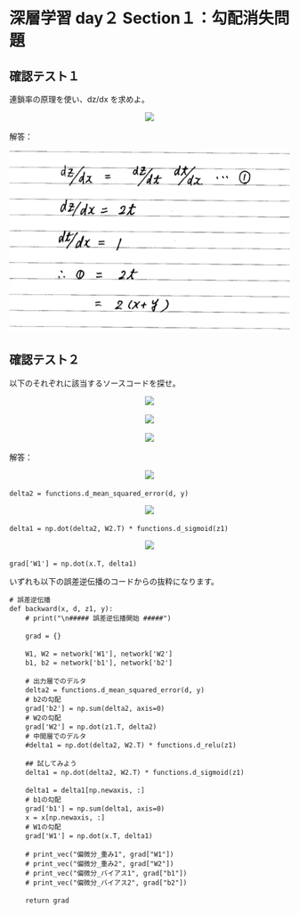 


# 深層学習 day２ Section１：勾配消失問題

## 確認テスト１

連鎖率の原理を使い、dz/dx を求めよ。

<p align="center">
    <img src="https://latex.codecogs.com/svg.latex?\begin{align*}z&=t^2\\t&=x+y\\\end{align*}"> 
</p>

解答：

<p align="center">
    <img src="https://github.com/ontheroad2021/RabbitChallenge/blob/main/images/3_2_1_2_Review_Test_01.png"> 
</p>


## 確認テスト２

以下のそれぞれに該当するソースコードを探せ。

<p align="center">
    <img src="https://latex.codecogs.com/svg.latex?\begin{align*}\frac{\partial{E}}{\partial{\mathbf{y}}}\end{align*}"> 
</p>

<p align="center">
    <img src="https://latex.codecogs.com/svg.latex?\begin{align*}\frac{\partial{E}}{\partial{\mathbf{y}}}\frac{\partial{\mathbf{y}}}{\partial{\mathbf{u}}}\end{align*}"> 
</p>

<p align="center">
    <img src="https://latex.codecogs.com/svg.latex?\begin{align*}\frac{\partial{E}}{\partial{\mathbf{y}}}\frac{\partial{\mathbf{y}}}{\partial{\mathbf{u}}}\frac{\partial{\mathbf{u}}}{\partial{w_{ji}^{(2)}}}\end{align*} ">
</p>

解答：

<p align="center">
    <img src="https://latex.codecogs.com/svg.latex?\begin{align*}\frac{\partial{E}}{\partial{\mathbf{y}}}\end{align*}"> 
</p>

```
delta2 = functions.d_mean_squared_error(d, y)
```

<p align="center">
    <img src="https://latex.codecogs.com/svg.latex?\begin{align*}\frac{\partial{E}}{\partial{\mathbf{y}}}\frac{\partial{\mathbf{y}}}{\partial{\mathbf{u}}}\end{align*}"> 
</p>

```
delta1 = np.dot(delta2, W2.T) * functions.d_sigmoid(z1)
```

<p align="center">
    <img src="https://latex.codecogs.com/svg.latex?\begin{align*}\frac{\partial{E}}{\partial{\mathbf{y}}}\frac{\partial{\mathbf{y}}}{\partial{\mathbf{u}}}\frac{\partial{\mathbf{u}}}{\partial{w_{ji}^{(2)}}}\end{align*} ">
</p>

```
grad['W1'] = np.dot(x.T, delta1)
```

いずれも以下の誤差逆伝播のコードからの抜粋になります。
```
# 誤差逆伝播
def backward(x, d, z1, y):
    # print("\n##### 誤差逆伝播開始 #####")    

    grad = {}
    
    W1, W2 = network['W1'], network['W2']
    b1, b2 = network['b1'], network['b2']

    # 出力層でのデルタ
    delta2 = functions.d_mean_squared_error(d, y)
    # b2の勾配
    grad['b2'] = np.sum(delta2, axis=0)
    # W2の勾配
    grad['W2'] = np.dot(z1.T, delta2)
    # 中間層でのデルタ  
    #delta1 = np.dot(delta2, W2.T) * functions.d_relu(z1)

    ## 試してみよう
    delta1 = np.dot(delta2, W2.T) * functions.d_sigmoid(z1)

    delta1 = delta1[np.newaxis, :]
    # b1の勾配
    grad['b1'] = np.sum(delta1, axis=0)
    x = x[np.newaxis, :]
    # W1の勾配
    grad['W1'] = np.dot(x.T, delta1)
    
    # print_vec("偏微分_重み1", grad["W1"])
    # print_vec("偏微分_重み2", grad["W2"])
    # print_vec("偏微分_バイアス1", grad["b1"])
    # print_vec("偏微分_バイアス2", grad["b2"])

    return grad
```
